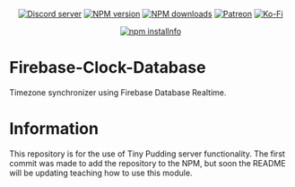 <div align="center">
<p>
    <a href="https://discord.gg/TgHdvJd"><img src="https://img.shields.io/discord/413193536188579841?color=7289da&logo=discord&logoColor=white" alt="Discord server" /></a>
    <a href="https://www.npmjs.com/package/@tinypudding/firebase-clock-database"><img src="https://img.shields.io/npm/v/@tinypudding/firebase-clock-database.svg?maxAge=3600" alt="NPM version" /></a>
    <a href="https://www.npmjs.com/package/@tinypudding/firebase-clock-database"><img src="https://img.shields.io/npm/dt/@tinypudding/firebase-clock-database.svg?maxAge=3600" alt="NPM downloads" /></a>
    <a href="https://www.patreon.com/JasminDreasond"><img src="https://img.shields.io/badge/donate-patreon-F96854.svg?logo=patreon" alt="Patreon" /></a>
    <a href="https://ko-fi.com/jasmindreasond"><img src="https://img.shields.io/badge/donate-ko%20fi-29ABE0.svg?logo=ko-fi" alt="Ko-Fi" /></a>
</p>
<p>
    <a href="https://nodei.co/npm/@tinypudding/firebase-clock-database/"><img src="https://nodei.co/npm/@tinypudding/firebase-clock-database.png?downloads=true&stars=true" alt="npm installnfo" /></a>
</p>
</div>

# Firebase-Clock-Database
Timezone synchronizer using Firebase Database Realtime.

# Information
This repository is for the use of Tiny Pudding server functionality. The first commit was made to add the repository to the NPM, but soon the README will be updating teaching how to use this module.